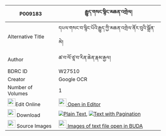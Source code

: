 |P009183|རྒྱུད་གསང་སྙིང་མཆན་འགྲེལ། 
| --- | --- 
|Alternative Title |དཔལ་གསང་བ་སྙིང་པོའི་རྒྱུད་ཀྱི་མཆན་འགྲེལ་ནོར་བུའི་སྒྲོན་མེ།
|Author| ཚ་བ་ལོ་ཙཱ་བ་རིན་ཆེན་རྣམ་རྒྱལ།
|BDRC ID | W27510
|Creator | Google OCR
|Number of Volumes| 1
|<img width="25" src="https://img.icons8.com/color/25/000000/edit-property.png">Edit Online| [<img width="25" src="https://avatars.githubusercontent.com/u/45091458?s=200&v=4"> Open in Editor](http://editor.openpecha.org/P009183)
|<img width="25" src="https://img.icons8.com/fluent/48/000000/download-2.png"/>  Download | [![](https://img.icons8.com/color/20/000000/txt.png)Plain Text](https://github.com/Openpecha/P009183/releases/download/v1/gyu_sang_nying_chendrel_plain_P009183.zip), [![](https://img.icons8.com/color/20/000000/txt.png)Text with Pagination](https://github.com/Openpecha/P009183/releases/download/v1/gyu_sang_nying_chendrel_pages_P009183.zip)
|<img width="25" src="https://img.icons8.com/plasticine/100/000000/pictures-folder.png"/>  Source Images | [<img width="25" src="https://library.bdrc.io/icons/BUDA-small.svg"> Images of text file open in BUDA](https://library.bdrc.io/show/bdr:W27510)